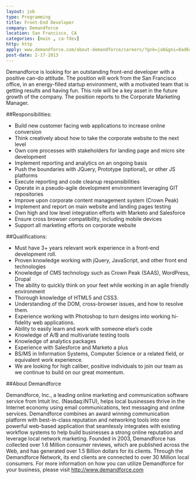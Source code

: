 ```yaml
---
layout: job
type: Programming
title: Front-End Developer
company: Demandforce
location: San Francisco, CA
categories: [main , ca-fdev]
http: http
apply: www.demandforce.com/about-demandforce/careers/?gnk=job&gni=8ad64ec63cc92df0013cdb3e0f6e4fb8&gns=WorkCreative.net
post-date: 2-17-2013
---
```


Demandforce is looking for an outstanding front-end developer with a positive can-do attitude. The position will work from the San Francisco office, in an energy-filled startup environment, with a motivated team that is getting results and having fun. This role will be a key asset in the future growth of the company. The position reports to the Corporate Marketing Manager.

##Responsibilities:

* Build new customer facing web applications to increase online conversion
* Think creatively about how to take the corporate website to the next level
* Own core processes with stakeholders for landing page and micro site development 
* Implement reporting and analytics on an ongoing basis
* Push the boundaries with JQuery, Prototype (optional), or other JS platforms
* Execute reporting and code cleanup responsibilities 
* Operate in a pseudo-agile development environment leveraging GIT repositories
* Improve upon corporate content management system (Crown Peak)
* Implement and report on main website and landing pages testing
* Own high and low level integration efforts with Marketo and Salesforce
* Ensure cross browser compatibility, including mobile devices
* Support all marketing efforts on corporate website


##Qualifications:

* Must have 3+ years relevant work experience in a front-end development roll.
* Proven knowledge working with jQuery, JavaScript, and other front end technologies
* Knowledge of CMS technology such as Crown Peak (SAAS), WordPress, Drupal
* The ability to quickly think on your feet while working in an agile friendly environment
* Thorough knowledge of HTML5 and CSS3.
* Understanding of the DOM, cross-browser issues, and how to resolve them.
* Experience working with Photoshop to turn designs into working hi-fidelity web applications.
* Ability to easily learn and work with someone else’s code
* Knowledge of A/B and multivariate testing tools
* Knowledge of analytics packages
* Experience with Salesforce and Marketo a plus
* BS/MS in Information Systems, Computer Science or a related field, or equivalent work experience.
* We are looking for high caliber, positive individuals to join our team as we continue to build on our great momentum.

##About Demandforce

Demandforce, Inc., a leading online marketing and communication software service from Intuit Inc. (Nasdaq:INTU), helps local businesses thrive in the Internet economy using email communications, text messaging and online services. Demandforce combines an award winning communication platform with best-in-class reputation and networking tools into one powerful web-based application that seamlessly integrates with existing workflow systems to help build businesses a strong online reputation and leverage local network marketing. Founded in 2003, Demandforce has collected over 1.6 Million consumer reviews, which are published across the Web, and has generated over 1.5 Billion dollars for its clients. Through the Demandforce Network, its end clients are connected to over 30 Million local consumers. For more information on how you can utilize Demandforce for your business, please visit <http://www.demandforce.com>